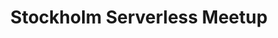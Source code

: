 ---
title: Stockholm Serverless Meetup
description: "This is a group for solution architects, developers, and cloud enthusiasts who are interested in serverless technologies. We want to talk about how serverless architecture and serverless technologies can make things easier, cheaper, and help to accelerate the development of projects."
href: https://www.meetup.com/Stockholm-Serverless/
avatar: ./banner.png
attendantIds:
  - nader-dabit
country: Sweden
city: Stockholm
---